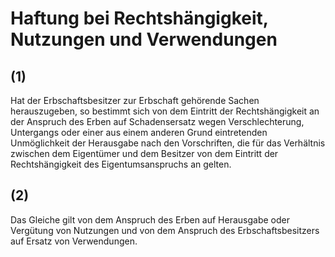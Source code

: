 # Haftung bei Rechtshängigkeit, Nutzungen und Verwendungen



## (1)

 Hat der Erbschaftsbesitzer zur Erbschaft gehörende Sachen herauszugeben, so bestimmt sich von dem Eintritt der Rechtshängigkeit an der Anspruch des Erben auf Schadensersatz wegen Verschlechterung, Untergangs oder einer aus einem anderen Grund eintretenden Unmöglichkeit der Herausgabe nach den Vorschriften, die für das Verhältnis zwischen dem Eigentümer und dem Besitzer von dem Eintritt der Rechtshängigkeit des Eigentumsanspruchs an gelten.

## (2)

 Das Gleiche gilt von dem Anspruch des Erben auf Herausgabe oder Vergütung von Nutzungen und von dem Anspruch des Erbschaftsbesitzers auf Ersatz von Verwendungen. 


